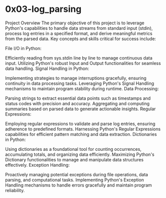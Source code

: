 # 0x03-log_parsing

Project Overview
The primary objective of this project is to leverage Python's capabilities to handle data streams from standard input (stdin), process log entries in a specified format, and derive meaningful metrics from the parsed data. Key concepts and skills critical for success include:

File I/O in Python:

Efficiently reading from sys.stdin line by line to manage continuous data input.
Utilizing Python's robust Input and Output functionalities for seamless data handling.
Signal Handling in Python:

Implementing strategies to manage interruptions gracefully, ensuring continuity in data processing tasks.
Leveraging Python's Signal Handling mechanisms to maintain program stability during runtime.
Data Processing:

Parsing strings to extract essential data points such as timestamps and status codes with precision and accuracy.
Aggregating and computing summaries based on parsed data to generate actionable insights.
Regular Expressions:

Employing regular expressions to validate and parse log entries, ensuring adherence to predefined formats.
Harnessing Python's Regular Expressions capabilities for efficient pattern matching and data extraction.
Dictionaries in Python:

Using dictionaries as a foundational tool for counting occurrences, accumulating totals, and organizing data efficiently.
Maximizing Python's Dictionary functionalities to manage and manipulate data structures effectively.
Exception Handling:

Proactively managing potential exceptions during file operations, data parsing, and computational tasks.
Implementing Python's Exception Handling mechanisms to handle errors gracefully and maintain program reliability.

